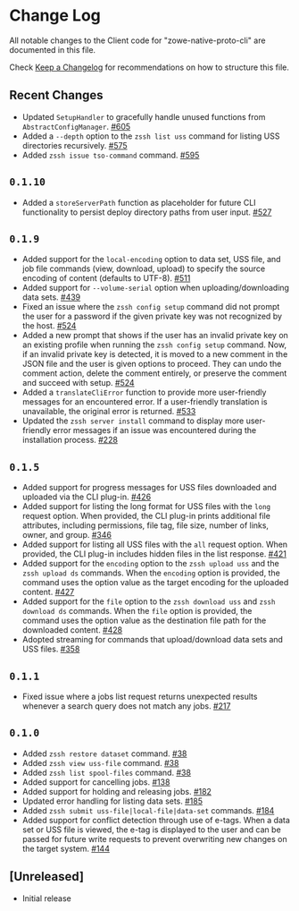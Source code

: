 # Change Log

All notable changes to the Client code for "zowe-native-proto-cli" are documented in this file.

Check [Keep a Changelog](http://keepachangelog.com/) for recommendations on how to structure this file.

## Recent Changes

- Updated `SetupHandler` to gracefully handle unused functions from `AbstractConfigManager`. [#605](https://github.com/zowe/zowe-native-proto/pull/605)
- Added a `--depth` option to the `zssh list uss` command for listing USS directories recursively. [#575](https://github.com/zowe/zowe-native-proto/pull/575)
- Added `zssh issue tso-command` command. [#595](https://github.com/zowe/zowe-native-proto/pull/595)

## `0.1.10`

- Added a `storeServerPath` function as placeholder for future CLI functionality to persist deploy directory paths from user input. [#527](https://github.com/zowe/zowe-native-proto/issues/527)

## `0.1.9`

- Added support for the `local-encoding` option to data set, USS file, and job file commands (view, download, upload) to specify the source encoding of content (defaults to UTF-8). [#511](https://github.com/zowe/zowe-native-proto/issues/511)
- Added support for `--volume-serial` option when uploading/downloading data sets. [#439](https://github.com/zowe/zowe-native-proto/issues/439)
- Fixed an issue where the `zssh config setup` command did not prompt the user for a password if the given private key was not recognized by the host. [#524](https://github.com/zowe/zowe-native-proto/issues/524)
- Added a new prompt that shows if the user has an invalid private key on an existing profile when running the `zssh config setup` command. Now, if an invalid private key is detected, it is moved to a new comment in the JSON file and the user is given options to proceed. They can undo the comment action, delete the comment entirely, or preserve the comment and succeed with setup. [#524](https://github.com/zowe/zowe-native-proto/issues/524)
- Added a `translateCliError` function to provide more user-friendly messages for an encountered error. If a user-friendly translation is unavailable, the original error is returned. [#533](https://github.com/zowe/zowe-native-proto/pull/533)
- Updated the `zssh server install` command to display more user-friendly error messages if an issue was encountered during the installation process. [#228](https://github.com/zowe/zowe-native-proto/issues/228)

## `0.1.5`

- Added support for progress messages for USS files downloaded and uploaded via the CLI plug-in. [#426](https://github.com/zowe/zowe-native-proto/pull/426)
- Added support for listing the long format for USS files with the `long` request option. When provided, the CLI plug-in prints additional file attributes, including permissions, file tag, file size, number of links, owner, and group. [#346](https://github.com/zowe/zowe-native-proto/issues/346)
- Added support for listing all USS files with the `all` request option. When provided, the CLI plug-in includes hidden files in the list response. [#421](https://github.com/zowe/zowe-native-proto/pull/421)
- Added support for the `encoding` option to the `zssh upload uss` and the `zssh upload ds` commands. When the `encoding` option is provided, the command uses the option value as the target encoding for the uploaded content. [#427](https://github.com/zowe/zowe-native-proto/issues/427)
- Added support for the `file` option to the `zssh download uss` and `zssh download ds` commands. When the `file` option is provided, the command uses the option value as the destination file path for the downloaded content. [#428](https://github.com/zowe/zowe-native-proto/issues/428)
- Adopted streaming for commands that upload/download data sets and USS files. [#358](https://github.com/zowe/zowe-native-proto/pull/358)

## `0.1.1`

- Fixed issue where a jobs list request returns unexpected results whenever a search query does not match any jobs. [#217](https://github.com/zowe/zowe-native-proto/pull/217)

## `0.1.0`

- Added `zssh restore dataset` command. [#38](https://github.com/zowe/zowe-native-proto/pull/38)
- Added `zssh view uss-file` command. [#38](https://github.com/zowe/zowe-native-proto/pull/38)
- Added `zssh list spool-files` command. [#38](https://github.com/zowe/zowe-native-proto/pull/38)
- Added support for cancelling jobs. [#138](https://github.com/zowe/zowe-native-proto/pull/138)
- Added support for holding and releasing jobs. [#182](https://github.com/zowe/zowe-native-proto/pull/182)
- Updated error handling for listing data sets. [#185](https://github.com/zowe/zowe-native-proto/pull/185)
- Added `zssh submit uss-file|local-file|data-set` commands. [#184](https://github.com/zowe/zowe-native-proto/pull/184)
- Added support for conflict detection through use of e-tags. When a data set or USS file is viewed, the e-tag is displayed to the user and can be passed for future write requests to prevent overwriting new changes on the target system. [#144](https://github.com/zowe/zowe-native-proto/issues/144)

## [Unreleased]

- Initial release

